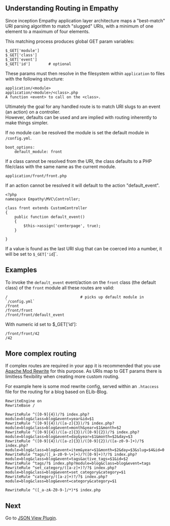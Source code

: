 

Understanding Routing in Empathy
---

Since inception Empathy application layer architecture maps 
a "best-match" URI parsing algorithm to match "slugged" URIs, with a minimum of one element to a maximum 
of four elements.

This matching process produces global GET param variables:

    $_GET['module']
    $_GET['class']
    $_GET['event']
    $_GET['id']        # optional

These params must then resolve in the filesystem within `application` to files with the following structure:

    application/<module>
    application/<module>/<class>.php
    A function <event> to call on the <class>.

Ultimately the goal for any handled route is to match URI slugs to an event (an action) on a controller.  
However, defaults can be used and are implied with routing inherently to make things simpler.

If no module can be resolved the module is set the default module in `/config.yml`.

    boot_options:
        default_module: front


If a class cannot be resolved from the URI, the class defaults to a PHP file/class with the same
name as the current module.

    application/front/front.php


If an action cannot be resolved it will default to the action "default_event".

    <?php
    namespace Empathy\MVC\Controller;
    
    class front extends CustomController
    {
        public function default_event()
        {
            $this->assign('centerpage', true);
        }
    
    }


If a value is found as the last URI slug that can be coerced into a number, it will be set
to `$_GET['id`]`.

Examples
---

To invoke the `default_event` event/action on the `front` class (the default class) of the `front` module
all these routes are valid:

    /                                # picks up default module in `/config.yml`
    /front
    /front/front
    /front/front/default_event

With numeric id set to $_GET['id']:

    /front/front/42
    /42


More complex routing
---

If complex routes are required in your app it is recommended that you use 
[Apache Mod Rewrite](https://httpd.apache.org/docs/current/mod/mod_rewrite.html)
for this purpose.  As URIs map to GET params there is limitless flexibility when creating
more custom routing.

For example here is some mod rewrite config, served within an `.htaccess` file for the routing
for a blog based on ELib-Blog.

    RewriteEngine on
    RewriteBase /
    
    RewriteRule ^([0-9]{4})/?$ index.php?module=blog&class=blog&event=year&id=$1
    RewriteRule ^([0-9]{4})/([a-z]{3})/?$ index.php?module=blog&class=blog&event=month&year=$1&month=$2
    RewriteRule ^([0-9]{4})/([a-z]{3})/([0-9]{2})/?$ index.php?module=blog&class=blog&event=day&year=$1&month=$2&day=$3
    RewriteRule ^([0-9]{4})/([a-z]{3})/([0-9]{2})/([a-z0-9-]+)/?$ index.php?module=blog&class=blog&event=item&year=$1&month=$2&day=$3&slug=$4&id=0
    RewriteRule ^tags/([_a-z0-9-\+]+)/?([0-9]+)?/?$ index.php?module=blog&class=blog&event=tags&active_tags=$1&id=$2
    RewriteRule ^tags/?$ index.php?module=blog&class=blog&event=tags
    RewriteRule ^set_category/([a-z]+)?/?$ index.php?module=blog&class=blog&event=set_category&category=$1
    RewriteRule ^category/([a-z]+)?/?$ index.php?module=blog&class=blog&event=category&category=$1
    
    RewriteRule ^([_a-zA-Z0-9-]/*)*$ index.php

Next
---
Go to [JSON View Plugin](./json-view-plugin.md).


    

